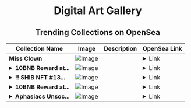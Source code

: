 <div align="center">

# Digital Art Gallery

## Trending Collections on OpenSea

| Collection Name                       | Image                                                                                     | Description                       | OpenSea Link                                                                                          |
|---------------------------------------|-------------------------------------------------------------------------------------------|-----------------------------------|--------------------------------------------------------------------------------------------------------|
| **Miss Clown** | ![Image](https://i.seadn.io/s/raw/files/30b9a9762d064ad28956ad8fa867dc56.jpg?w=500&auto=format?w=200&auto=format) |  | <details><summary>Link</summary>[Miss Clown](https://opensea.io/collection/miss-clown)</details> |
| **<details><summary>10BNB Reward at...</summary>10BNB Reward at airdropbnb.lat  🎁</details>** | ![Image](https://i.seadn.io/s/raw/files/acf7cdc091459e6f7449aeb60a5f6d93.jpg?w=500&auto=format?w=200&auto=format) |  | <details><summary>Link</summary>[10BNB Reward at airdropbnb.lat  🎁](https://opensea.io/collection/10bnb-reward-at-airdropbnb-lat-71)</details> |
| **<details><summary>!! SHIB NFT #13...</summary>!! SHIB NFT #1330</details>** | ![Image](https://i.seadn.io/s/raw/files/e00908ef320fee6d9adb3801bdb23040.jpg?w=500&auto=format?w=200&auto=format) |  | <details><summary>Link</summary>[!! SHIB NFT #1330](https://opensea.io/collection/shib-nft-1330)</details> |
| **<details><summary>10BNB Reward at...</summary>10BNB Reward at airdropbnb.lat  🎁</details>** | ![Image](https://i.seadn.io/s/raw/files/acf7cdc091459e6f7449aeb60a5f6d93.jpg?w=500&auto=format?w=200&auto=format) |  | <details><summary>Link</summary>[10BNB Reward at airdropbnb.lat  🎁](https://opensea.io/collection/10bnb-reward-at-airdropbnb-lat-70)</details> |
| **<details><summary>Aphasiacs Unsoc...</summary>Aphasiacs Unsocially Semipectinate</details>** | ![Image](https://i.seadn.io/s/raw/files/3cdbf756e7d02f60e9610c2af2413e7d.png?w=500&auto=format?w=200&auto=format) |  | <details><summary>Link</summary>[Aphasiacs Unsocially Semipectinate](https://opensea.io/collection/aphasiacs-unsocially-semipectinate)</details> |

</div>